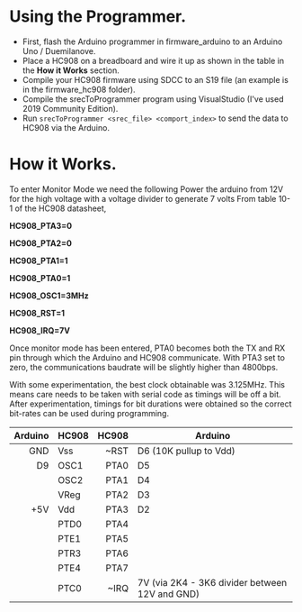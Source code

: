# Using the Programmer.
- First, flash the Arduino programmer in firmware_arduino to an Arduino Uno / Duemilanove.
- Place a HC908 on a breadboard and wire it up as shown in the table in the **How it Works** section.
- Compile your HC908 firmware using SDCC to an S19 file (an example is in the firmware_hc908 folder).
- Compile the srecToProgrammer program using VisualStudio (I've used 2019 Community Edition).
- Run `srecToProgrammer <srec_file> <comport_index>` to send the data to HC908 via the Arduino.


# How it Works.
To enter Monitor Mode we need the following
Power the arduino from 12V for the high voltage with a voltage divider to generate 7 volts
From table 10-1 of the HC908 datasheet,

**HC908_PTA3=0**

**HC908_PTA2=0**

**HC908_PTA1=1**

**HC908_PTA0=1**

**HC908_OSC1=3MHz**

**HC908_RST=1**

**HC908_IRQ=7V**

Once monitor mode has been entered, PTA0 becomes both the TX and RX pin through which the Arduino and HC908 communicate.
With PTA3 set to zero, the communications baudrate will be slightly higher than 4800bps.

With some experimentation, the best clock obtainable was 3.125MHz. This means care needs to be taken with serial code as timings will be off a bit.
After experimentation, timings for bit durations were obtained  so the correct bit-rates can be used during programming.

|Arduino	|HC908	|HC908	|Arduino|
| ---------:| ----- | -----:| ----- |
|	GND		|Vss 	|~RST	|D6 (10K pullup to Vdd)|
|	D9		|OSC1	|PTA0	|D5|
|			|OSC2	|PTA1	|D4|
|			|VReg	|PTA2	|D3|
|	+5V		|Vdd	|PTA3	|D2|
|			|PTD0	|PTA4||
|			|PTE1	|PTA5||
|			|PTR3	|PTA6||
|			|PTE4	|PTA7||
|			|PTC0	|~IRQ	|7V (via 2K4 - 3K6 divider between 12V and GND)|


